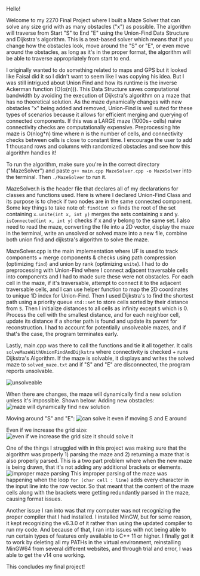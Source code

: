 Hello!

Welcome to my 2270 Final Project where I built a Maze Solver that can solve any size grid with as many obstacles ("x") as possible. The algorithm will traverse from Start "S" to End "E" 
using the Union-Find Data Structure and Dijkstra's algorithm. This is a text-based solver which means that if you change how the obstacles look, move around the "S" or "E", 
or even move around the obstacles, as long as it's in the proper format, the algorithm will be able to traverse appropriately from start to end. 

I originally wanted to do something related to maps and GPS but it looked like Faisal did it so I didn't want to seem like I was copying his idea. But I was still intrigued about Union Find 
and how its runtime is the inverse Ackerman function (O(α(n))). This Data Structure saves computational bandwidth by avoiding the execution of Dijkstra's algorithm on a maze that has no theoretical
solution. As the maze dynamically changes with new obstacles "x" being added and removed, Union-Find is well suited for these types of scenarios because it allows for efficient merging and 
querying of connected components. If this was a LARGE maze (1000s+ cells) naive connectivity checks are computationally expensive. Preprocessing hte maze is O(nlog*n) time where n is the
number of cells, and connectivity checks between cells is close to constant time. I encourage the user to add 1 thousand rows and columns with randomized obstacles and see how this algorithm
handles it! 

To run the algorithm, make sure you're in the correct directory ("MazeSolver") and paste `g++ main.cpp MazeSolver.cpp -o MazeSolver` into the terminal. Then `./MazeSolver` to run it. 

MazeSolver.h is the header file that declares all of my declarations for classes and functions used. Here is where I declared Union-Find Class and its purpose is to check if two nodes
are in the same connected component. Some key things to take note of: `find(int x)` finds the root of the set containing `x`. `unite(int x, int y)` merges the sets containing x and y. 
`isConnected(int x, int y)` checks if x and y belong to the same set. I also need to read the maze, converting the file into a 2D vector, display the maze in the terminal, write an
unsolved or solved maze into a new file, combine both union find and dijkstra's algorithm to solve the maze. 

MazeSolver.cpp is the main implementation where UF is used to track components + merge components & checks using path compression (optimizing `find`) and union by rank (optimizing `unite`). 
I had to do preprocessing with Union-Find where I connect adjacent traversable cells into components and I had to made sure these were not obstacles. For each cell in the maze, if it's
traversable, attempt to connect it to the adjacent traversable cells, and I can use helper function to map the 2D coordinates to unique 1D index for Union-Find. Then I used Dijkstra's
to find the shortest path using a priority queue `std::set` to store cells sorted by their distance from `S`. Then I initialize distances to all cells as infinity except `S` which is 0.
Process the cell with the smallest distance, and for each neighbor cell, update its distance if a shorter path is found and update its parent for reconstruction. I had to account for 
potentially unsolveable mazes, and if that's the case, the program terminates early.

Lastly, main.cpp was there to call the functions and tie it all together. It calls `solveMazeWithUnionFindAndDijkstra` where connectivity is checked + runs Dijkstra's Algorithm. If
the maze is solvable, it displays and writes the solved maze to `solved_maze.txt` and if "S" and "E" are disconnected, the program reports unsolvable. 

![unsolveable](https://github.com/user-attachments/assets/94eadc6e-eb63-4032-8bd1-7c76bede5bbb)

When there are changes, the maze will dynamically find a new solution unless it's impossible. Shown below: 
Adding new obstacles: ![maze will dynamically find new solution](https://github.com/user-attachments/assets/efff6b39-330f-4f5e-bfff-ce7fc087bb19)

Moving around "S" and "E": ![can solve it even if moving S and E around](https://github.com/user-attachments/assets/dcb3f665-99e1-456e-8594-6ad38c2d9230)

Even if we increase the grid size: ![even if we increase the grid size it should solve it](https://github.com/user-attachments/assets/ad73edd3-fa22-4977-9819-eaac0f02e39a)

One of the things I struggled with in this project was making sure that the algorithm was properly 1) parsing the maze and 2) returning a maze that is also properly parsed. This is
a two part problem where when the new maze is being drawn, that it's not adding any additional brackets or elements. ![improper maze parsing](https://github.com/user-attachments/assets/0f62a5c9-a009-4bd9-8abe-2d085f2be8d4)
This improper parsing of the maze was happening when the loop `for (char cell : line)` adds every character in the input line into the row vector. So that meant that the content of
the maze cells along with the brackets were getting redundantly parsed in the maze, causing format issues. 

Another issue I ran into was that my computer was not recognizing the proper compiler that I had installed. I installed MinGW, but for some reason, it kept recognizing the v6.3.0 of 
it rather than using the updated compiler to run my code. And because of that, I ran into issues with not being able to run certain types of features only available to C++ 11 or higher.
I finally got it to work by deleting all my PATHs in the virtual environment, reinstalling MinGW64 from several different websites, and through trial and error, I was able to get the v14 one
working. 

This concludes my final project! 
